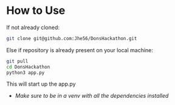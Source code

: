 # How to Use
If not already cloned:

```bash
git clone git@github.com:Jhe56/DonsHackathon.git
```

Else if repository is already present on your local machine:

```bash
git pull
cd DonsHackathon
python3 app.py
```
This will start up the app.py
- *Make sure to be in a venv with all the dependencies installed*
